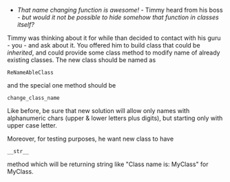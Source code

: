 - *That name changing function is awesome!* - Timmy heard from his boss - *but would it not be possible to hide somehow that function in classes itself?*

Timmy was thinking about it for while than decided to contact with his guru - you - and ask about it. You offered him to build class that could be *inherited*, and could provide some class method to modify name of already existing classes. The new class should be named as

```
ReNameAbleClass
```
and the special one method should be
```
change_class_name
```
Like before, be sure that new solution will allow only names with alphanumeric chars (upper & lower letters plus digits), but starting only with upper case letter.

Moreover, for testing purposes, he want new class to have
```
__str__
```
method which will be returning string like "Class name is: MyClass" for MyClass.
